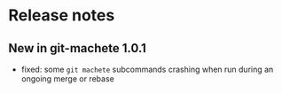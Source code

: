 # Release notes

## New in git-machete 1.0.1

- fixed: some `git machete` subcommands crashing when run during an ongoing merge or rebase
